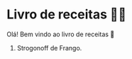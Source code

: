 # Livro de receitas :man_cook:

Olá! Bem vindo ao livro de receitas :call_me_hand:

1. Strogonoff de Frango.
